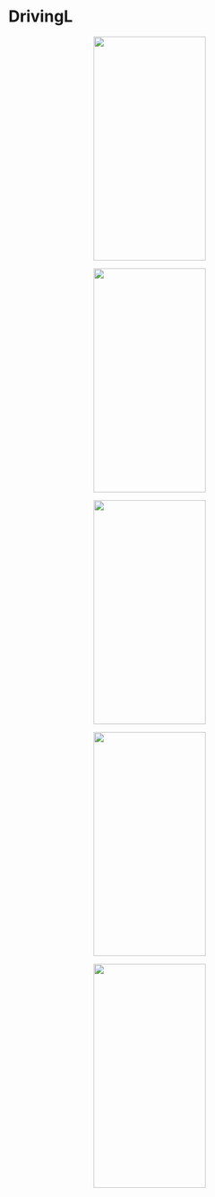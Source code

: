 # DrivingL
<p align="center">
<img src="https://i.ibb.co/Y8mzwqB/Screenshot-20220121-153826-com-badri-drivingl.jpg" data-canonical-src="https://gyazo.com/eb5c5741b6a9a16c692170a41a49c858.png" width="200" height="400" /> </p>
<p align="center"><img src="https://i.ibb.co/HXQB0xs/Screenshot-20220121-153832-com-badri-drivingl.jpg" data-canonical-src="https://gyazo.com/eb5c5741b6a9a16c692170a41a49c858.png" width="200" height="400" /></p>
<p align="center"><img src="https://i.ibb.co/NrnJGDb/Screenshot-20220121-153840-com-badri-drivingl.jpg" data-canonical-src="https://gyazo.com/eb5c5741b6a9a16c692170a41a49c858.png" width="200" height="400" /></p>
<p align="center"><img src="https://i.ibb.co/DRTbJhQ/Screenshot-20220121-153847-com-badri-drivingl.jpg" data-canonical-src="https://gyazo.com/eb5c5741b6a9a16c692170a41a49c858.png" width="200" height="400" /></p>
<p align="center"><img src="https://i.ibb.co/KsW79vR/Screenshot-20220121-154003-com-badri-drivingl.jpg" data-canonical-src="https://gyazo.com/eb5c5741b6a9a16c692170a41a49c858.png" width="200" height="400" /></p>
